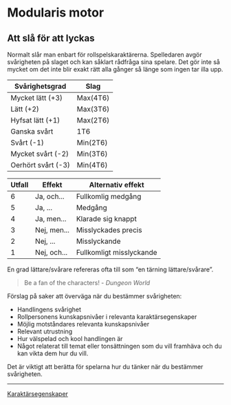 Modularis motor
===============
Att slå för att lyckas
----------------------

Normalt slår man enbart för rollspelskaraktärerna. Spelledaren avgör svårigheten på slaget och kan såklart rådfråga sina spelare. Det gör inte så mycket om det inte blir exakt rätt alla gånger så länge som ingen tar illa upp.

Svårighetsgrad	| Slag
-------------------- | -------------
Mycket lätt (+3)	| Max(4T6)
Lätt (+2)		| Max(3T6)
Hyfsat lätt (+1)	| Max(2T6)
Ganska svårt		| 1T6
Svårt (-1)		| Min(2T6)
Mycket svårt (-2)	| Min(3T6)
Oerhört svårt (-3)	| Min(4T6)

Utfall	| Effekt	| Alternativ effekt
------ | ----------- | -----------------
6	| Ja, och...	| Fullkomlig medgång
5	| Ja, ...	| Medgång
4	| Ja, men...	| Klarade sig knappt
3	| Nej, men...	| Misslyckades precis
2	| Nej, ...	| Misslyckande
1	| Nej, och...	| Fullkomligt misslyckande

En grad lättare/svårare refereras ofta till som “en tärning lättare/svårare”.

> Be a fan of the characters! - <cite>Dungeon World</cite>

Förslag på saker att överväga när du bestämmer svårigheten:
* Handlingens svårighet
* Rollpersonens kunskapsnivåer i relevanta karaktärsegenskaper
* Möjlig motståndares relevanta kunskapsnivåer
* Relevant utrustning
* Hur välspelad och kool handlingen är
* Något relaterat till temat eller tonsättningen som du vill framhäva och du kan vikta dem hur du vill.

Det är viktigt att berätta för spelarna hur du tänker när du bestämmer svårigheten.

---

[Karaktärsegenskaper](Karaktarsegenskaper)
